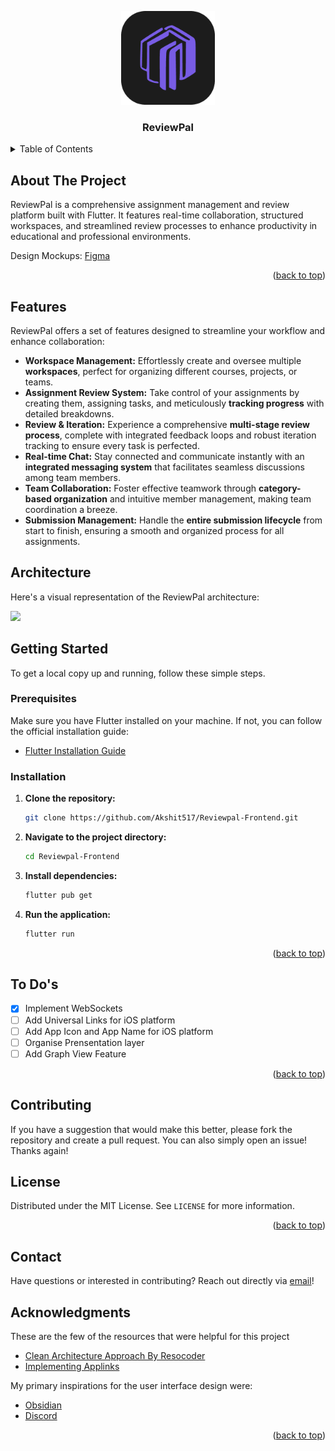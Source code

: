 <a id="readme-top"></a>
<div align="center">
  <a href="https://github.com/Akshit517/Reviewpal-Frontend/">
    <img src="assets/ic_launcher/ic_launcher.png" alt="Logo" width="150" height="150">
  </a>

  <h3 align="center">ReviewPal</h3>
</div>

<details>
  <summary>Table of Contents</summary>
  <ol>
    <li>
      <a href="#about-the-project">About The Project</a>
    </li>
    <li>
      <a href="#features">Features</a>
    </li>
    <li>
      <a href="#architecture">Architecture</a>
    </li> 
    <li>
      <a href="#getting-started">Getting Started</a>
      <ul>
        <li><a href="#prerequisites">Prerequisites</a></li>
        <li><a href="#installation">Installation</a></li>
      </ul>
    </li>
    <li><a href="#license">License</a></li>
    <li><a href="#contact">Contact</a></li>
    <li><a href="#acknowledgments">Acknowledgments</a></li>
  </ol>
</details>

<!-- ABOUT THE PROJECT -->
## About The Project

ReviewPal is a comprehensive assignment management and review platform built with Flutter. It features real-time collaboration, structured workspaces, and streamlined review processes to enhance productivity in educational and professional environments.

Design Mockups: [Figma](https://www.figma.com/design/zbPritvMOzOXBHpDJXJGmm/ReviewPal?node-id=0-1&p=f&t=8YKPRRDBjcA3jHKT-0)

<p align="right">(<a href="#readme-top">back to top</a>)</p>

## Features

ReviewPal offers a set of features designed to streamline your workflow and enhance collaboration:

* **Workspace Management:** Effortlessly create and oversee multiple **workspaces**, perfect for organizing different courses, projects, or teams.
* **Assignment Review System:** Take control of your assignments by creating them, assigning tasks, and meticulously **tracking progress** with detailed breakdowns.
* **Review & Iteration:** Experience a comprehensive **multi-stage review process**, complete with integrated feedback loops and robust iteration tracking to ensure every task is perfected.
* **Real-time Chat:** Stay connected and communicate instantly with an **integrated messaging system** that facilitates seamless discussions among team members.
* **Team Collaboration:** Foster effective teamwork through **category-based organization** and intuitive member management, making team coordination a breeze.
* **Submission Management:** Handle the **entire submission lifecycle** from start to finish, ensuring a smooth and organized process for all assignments.

## Architecture

Here's a visual representation of the ReviewPal architecture:

![](/images/reviewpal_architecture.jpg)

<!-- GETTING STARTED -->
## Getting Started
To get a local copy up and running, follow these simple steps.

### Prerequisites
Make sure you have Flutter installed on your machine. If not, you can follow the official installation guide:
* [Flutter Installation Guide](https://flutter.dev/docs/get-started/install)

### Installation

1.  **Clone the repository:**
    ```bash
    git clone https://github.com/Akshit517/Reviewpal-Frontend.git
    ```
2.  **Navigate to the project directory:**
    ```bash
    cd Reviewpal-Frontend
    ```
3.  **Install dependencies:**
    ```bash
    flutter pub get
    ```
4.  **Run the application:**
    ```bash
    flutter run
    ```

<p align="right">(<a href="#readme-top">back to top</a>)</p>


<!-- ROADMAP -->
## To Do's

- [x] Implement WebSockets
- [ ] Add Universal Links for iOS platform
- [ ] Add App Icon and App Name for iOS platform
- [ ] Organise Prensentation layer
- [ ] Add Graph View Feature
 
<p align="right">(<a href="#readme-top">back to top</a>)</p>

<!-- CONTRIBUTING -->
## Contributing

If you have a suggestion that would make this better, please fork the repository and create a pull request. You can also simply open an issue! Thanks again!

<!-- LICENSE -->
## License

Distributed under the MIT License. See `LICENSE` for more information.

<p align="right">(<a href="#readme-top">back to top</a>)</p>

<!-- CONTACT -->
## Contact
Have questions or interested in contributing? Reach out directly via [email](mailto:akshitmandial517@gmail.com)!

<!-- ACKNOWLEDGMENTS -->
## Acknowledgments

These are the few of the resources that were helpful for this project

* [Clean Architecture Approach By Resocoder](https://github.com/ResoCoder/flutter-tdd-clean-architecture-course)
* [Implementing Applinks](https://developer.android.com/training/app-links)

My primary inspirations for the user interface design were:

* [Obsidian](https://obsidian.md/)
* [Discord](https://discord.com/)

<p align="right">(<a href="#readme-top">back to top</a>)</p>

